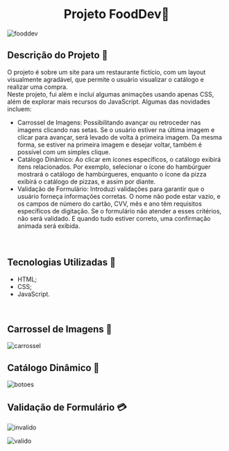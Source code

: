 <h1 align="center">Projeto FoodDev🍔</h1>

![fooddev](https://github.com/Isis-gsantos/FoodDev-projeto/assets/142533840/6d1f6ef8-0adb-4d33-90ab-ec04ba8b3eab)

## Descrição do Projeto :cake:
O projeto é sobre um site para um restaurante fictício, com um layout visualmente agradável, que permite o usuário visualizar o catálogo e realizar uma compra. <br>
Neste projeto, fui além e incluí algumas animações usando apenas CSS, além de explorar mais recursos do JavaScript. Algumas das novidades incluem: <br>
- Carrossel de Imagens: Possibilitando avançar ou retroceder nas imagens clicando nas setas. Se o usuário estiver na última imagem e clicar para avançar, será levado de volta à primeira imagem. Da mesma forma, se estiver na primeira imagem e desejar voltar, também é possível com um simples clique. <br>
- Catálogo Dinâmico: Ao clicar em ícones específicos, o catálogo exibirá itens relacionados. Por exemplo, selecionar o ícone do hambúrguer mostrará o catálogo de hambúrgueres, enquanto o ícone da pizza exibirá o catálogo de pizzas, e assim por diante. <br>
- Validação de Formulário: Introduzi validações para garantir que o usuário forneça informações corretas. O nome não pode estar vazio, e os campos de número do cartão, CVV, mês e ano têm requisitos específicos de digitação. Se o formulário não atender a esses critérios, não será validado. E quando tudo estiver correto, uma confirmação animada será exibida. <br>
<br> <br>

## Tecnologias Utilizadas :pizza:
- HTML;
- CSS;
- JavaScript.
<br>

## Carrossel de Imagens :fries:
![carrossel](https://github.com/Isis-gsantos/FoodDev-projeto/assets/142533840/585fb2ee-734d-4eaa-875c-d76d7114b83d)
<br>

## Catálogo Dinâmico :hamburger:
![botoes](https://github.com/Isis-gsantos/FoodDev-projeto/assets/142533840/29a067ef-7147-4bc7-b5c8-67f63aeb7b9f)
<br>

## Validação de Formulário :credit_card:
![invalido](https://github.com/Isis-gsantos/FoodDev-projeto/assets/142533840/71e55b65-ff9b-45b7-80a9-541c915da9b7)

![valido](https://github.com/Isis-gsantos/FoodDev-projeto/assets/142533840/b3bebd14-2265-44c2-93c8-465a53f7c1cc)

